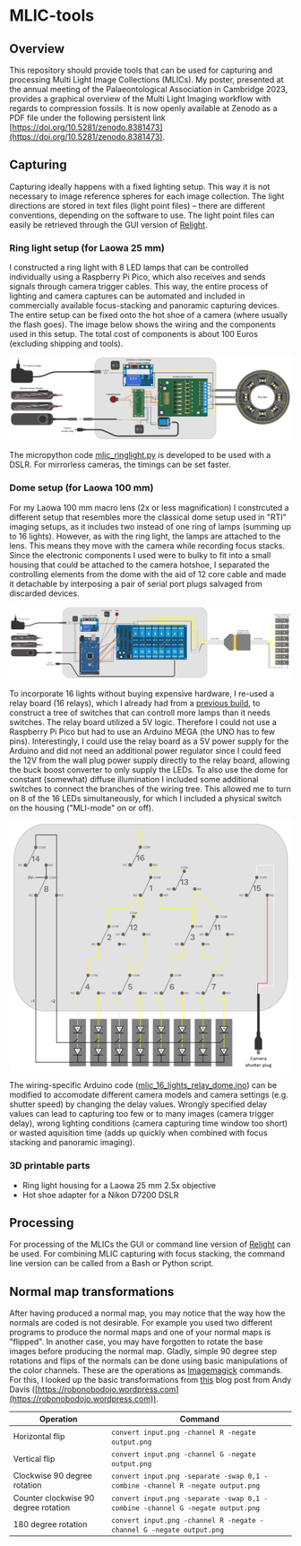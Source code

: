 # MLIC-tools

## Overview
This repository should provide tools that can be used for capturing and processing Multi Light Image Collections (MLICs). My poster, presented at the annual meeting of the Palaeontological Association in Cambridge 2023, provides a graphical overview of the Multi Light Imaging workflow with regards to compression fossils. It is now openly available at Zenodo as a PDF file under the following persistent link [https://doi.org/10.5281/zenodo.8381473](https://doi.org/10.5281/zenodo.8381473).

## Capturing
Capturing ideally happens with a fixed lighting setup. This way it is not necessary to image reference spheres for each image collection. The light directions are stored in text files (light point files) – there are different conventions, depending on the software to use.
The light point files can easily be retrieved through the GUI version of [Relight](https://github.com/cnr-isti-vclab/relight).

### Ring light setup (for Laowa 25 mm)
I constructed a ring light with 8 LED lamps that can be controlled individually using a Raspberry Pi Pico, which also receives and sends signals through camera trigger cables. This way, the entire process of lighting and camera captures can be automated and included in commercially available focus-stacking and panoramic capturing devices.
The entire setup can be fixed onto the hot shoe of a camera (where usually the flash goes). The image below shows the wiring and the components used in this setup. The total cost of components is about 100 Euros (excluding shipping and tools).

![Wiring diagram](wiring_diagram.png)

The micropython code [mlic_ringlight.py](mlic_ringlight.py) is developed to be used with a DSLR. For mirrorless cameras, the timings can be set faster.

### Dome setup (for Laowa 100 mm)
For my Laowa 100 mm macro lens (2x or less magnification) I constrcuted a different setup that resembles more the classical dome setup used in "RTI" imaging setups, as it includes two instead of one ring of lamps (summing up to 16 lights). However, as with the ring light, the lamps are attached to the lens. This means they move with the camera while recording focus stacks. Since the electronic components I used were to bulky to fit into a small housing that could be attached to the camera hotshoe, I separated the controlling elements from the dome with the aid of 12 core cable and made it detachable by interposing a pair of serial port plugs salvaged from discarded devices.

![Schematic](wiring_diagram_two_ring_dome.png)

To incorporate 16 lights without buying expensive hardware, I re-used a relay board (16 relays), which I already had from a [previous build](https://doi.org/10.3897/asp.80.e86582), to construct a tree of switches that can controll more lamps than it needs switches. The relay board utilized a 5V logic. Therefore I could not use a Raspberry Pi Pico but had to use an Arduino MEGA (the UNO has to few pins). Interestingly, I could use the relay board as a 5V power supply for the Arduino and did not need an additional power regulator since I could feed the 12V from the wall plug power supply directly to the relay board, allowing the buck boost converter to only supply the LEDs.
To also use the dome for constant (somewhat) diffuse illumination I included some additional switches to connect the branches of the wiring tree. This allowed me to turn on 8 of the 16 LEDs simultaneously, for which I included a physical switch on the housing ("MLI-mode" on or off).

![Schematic](simplified_schematic_two_ring_dome.png)

The wiring-specific Arduino code ([mlic_16_lights_relay_dome.ino](mlic_16_lights_relay_dome.ino)) can be modified to accomodate different camera models and camera settings (e.g. shutter speed) by changing the delay values. Wrongly specified delay values can lead to capturing too few or to many images (camera trigger delay), wrong lighting conditions (camera capturing time window too short) or wasted aquisition time (adds up quickly when combined with focus stacking and panoramic imaging). 

### 3D printable parts
- Ring light housing for a Laowa 25 mm 2.5x objective
- Hot shoe adapter for a Nikon D7200 DSLR

## Processing
For processing of the MLICs the GUI or command line version of [Relight](https://github.com/cnr-isti-vclab/relight) can be used. For combining MLIC capturing with focus stacking, the command line version can be called from a Bash or Python script.

## Normal map transformations
After having produced a normal map, you may notice that the way how the normals are coded is not desirable. For example you used two different programs to produce the normal maps and one of your normal maps is "flipped". In another case, you may have forgotten to rotate the base images before producing the normal map. Gladly, simple 90 degree step rotations and flips of the normals can be done using basic manipulations of the color channels. These are the operations as [Imagemagick](https://imagemagick.org/) commands. For this, I looked up the basic transformations from [this](https://robonobodojo.wordpress.com/2015/11/22/transforming-normal-maps/) blog post from Andy Davis ([https://robonobodojo.wordpress.com](https://robonobodojo.wordpress.com)).

| Operation | Command |
| --- | --- |
| Horizontal flip | `convert input.png -channel R -negate output.png` |
| Vertical flip | `convert input.png -channel G -negate output.png` |
| Clockwise 90 degree rotation | `convert input.png -separate -swap 0,1 -combine -channel R -negate output.png` |
| Counter clockwise 90 degree rotation| `convert input.png -separate -swap 0,1 -combine -channel G -negate output.png` |
| 180 degree rotation | `convert input.png -channel R -negate -channel G -negate output.png` |

